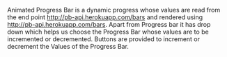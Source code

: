 Animated Progress Bar is a dynamic progress whose values are read from the end point http://pb-api.herokuapp.com/bars and rendered
using http://pb-api.herokuapp.com/bars. Apart from Progress bar it has drop down which helps us choose the Progress Bar whose values
are to be incremented or decremented. Buttons are provided to increment or decrement the Values of the Progress Bar.
